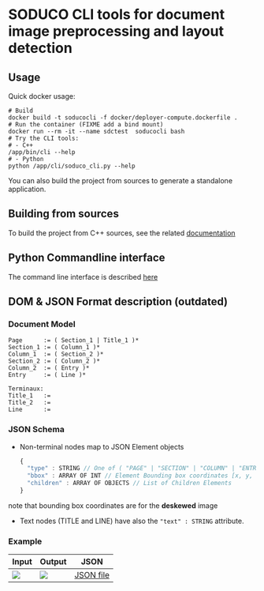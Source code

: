 # SODUCO CLI tools for document image preprocessing and layout detection

## Usage
Quick docker usage:
```shell
# Build
docker build -t soducocli -f docker/deployer-compute.dockerfile .
# Run the container (FIXME add a bind mount)
docker run --rm -it --name sdctest  soducocli bash
# Try the CLI tools:
# - C++
/app/bin/cli --help
# - Python
python /app/cli/soduco_cli.py --help
```

You can also build the project from sources to generate a standalone application.

## Building from sources

To build the project from C++ sources, see the related [documentation](./build.md)

## Python Commandline interface

The command line interface is described [here](doc/cli.md)


## DOM & JSON Format description (outdated)

### Document Model

```
Page      := ( Section_1 | Title_1 )*
Section_1 := ( Column_1 )*
Column_1  := ( Section_2 )*
Section_2 := ( Column_2 )*
Column_2  := ( Entry )*
Entry     := ( Line )*

Terminaux:
Title_1   := 
Title_2   := 
Line      := 
```

### JSON Schema

* Non-terminal nodes map to JSON Element objects

  ```js
  {
    "type" : STRING // One of ( "PAGE" | "SECTION" | "COLUMN" | "ENTRY" | "LINE" | "TITLE" )   
    "bbox" : ARRAY OF INT // Element Bounding box coordinates [x, y, width, height]
    "children" : ARRAY OF OBJECTS // List of Children Elements   
  }

note that bounding box coordinates are for the **deskewed** image

* Text nodes (TITLE and LINE) have also the ``"text" : STRING`` attribute.


### Example


Input                    |          Output           | JSON
------------------------ | ------------------------- | ---
![](./doc/input-439.png) | ![](./doc/output-439.jpg) | [JSON file](./doc/output-439.json)


